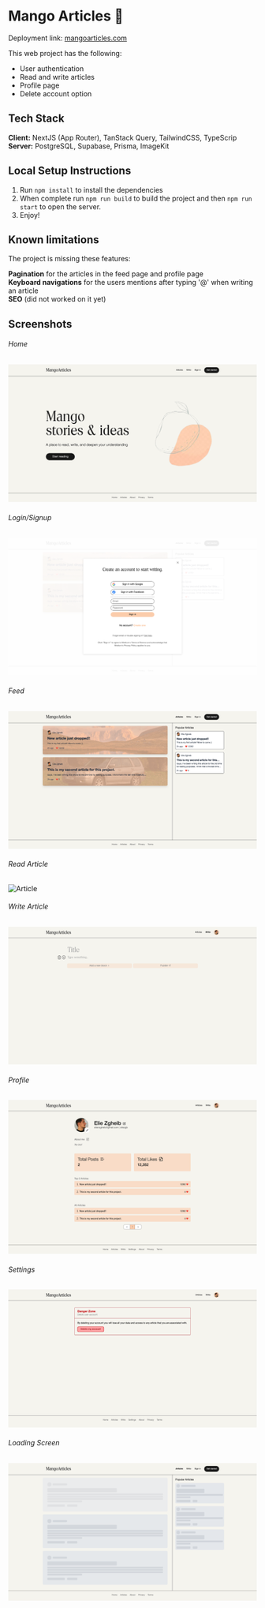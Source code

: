 # Mango Articles 🥭

Deployment link: [mangoarticles.com](https://mango-articles.vercel.app/)

This web project has the following:

-   User authentication
-   Read and write articles
-   Profile page
-   Delete account option

## Tech Stack

**Client:** NextJS (App Router), TanStack Query, TailwindCSS, TypeScrip
<br>
**Server:** PostgreSQL, Supabase, Prisma, ImageKit

## Local Setup Instructions

1. Run `npm install` to install the dependencies
2. When complete run `npm run build` to build the project and then `npm run start` to open the server.
3. Enjoy!

## Known limitations

The project is missing these features:

**Pagination** for the articles in the feed page and profile page
<br>
**Keyboard navigations** for the users mentions after typing '@' when writing an article
<br>
**SEO** (did not worked on it yet)

## Screenshots

###### Home

![Home](/public/assets/screenshots/home.png)

###### Login/Signup

![Login/Signup](/public/assets/screenshots/login-signup-modal.png)

###### Feed

![Feed](/public/assets/screenshots/articles-feed.png)

###### Read Article

![Article](/public/assets/screenshots/article.png)

###### Write Article

![Write Article](/public/assets/screenshots/write-article.png)

###### Profile

![Profile](/public/assets/screenshots/profile-page.png)

###### Settings

![Settings](/public/assets/screenshots/danger-zone.png)

###### Loading Screen

![Loading](/public/assets/screenshots/loading-articles.png)
